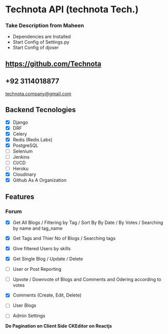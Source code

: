 # Technota API (technota Tech.)

### Take Description from Maheen

-   Dependencies are Installed
-   Start Config of Settings.py
-   Start Config of djoser

## https://github.com/Technota

## +92 3114018877

technota.company@gmail.com

## Backend Tecnologies

-   [x] Django
-   [x] DRF
-   [x] Celery
-   [x] Redis (Redis Labs)
-   [x] PostgreSQL
-   [ ] Selenium
-   [ ] Jenkins
-   [ ] CI/CD
-   [ ] Heroku
-   [x] Cloudinary
-   [x] Github As A Organization

## Features

### Forum

-   [x] Get All Blogs / Filtering by Tag / Sort By By Date / By Votes / Searching by name and tag_name
-   [x] Get Tags and Thier No of Blogs / Searching tags
-   [x] Give filtered Users by skills

-   [x] Get Single Blog / Update / Delete
-   [ ] User or Post Reporting
-   [ ] Upvote / Downvote of Blogs and Comments and Odering according to votes
-   [x] Comments (Create, Edit, Delete)

-   [ ] User Blogs

-   [ ] Admin Settings 

**Do Pagination on Client Side**
**CKEditor on Reactjs**